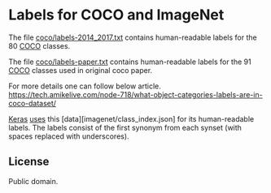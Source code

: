 # Labels for COCO and ImageNet

The file [coco/labels-2014_2017.txt](coco/labels-2014_2017.txt) contains
human-readable labels for the 80 [COCO][COCO] classes.

The file [coco/labels-paper.txt](coco/labels-paper.txt) contains
human-readable labels for the 91 [COCO][COCO] classes used in original coco paper.

For more details one can follow below article.
https://tech.amikelive.com/node-718/what-object-categories-labels-are-in-coco-dataset/


[Keras][Keras] [uses][keras-imagenet-utils] this
  [data][imagenet/class_index.json] for its human-readable labels. The labels consist of the
  first synonym from each synset (with spaces replaced with underscores).


## License

Public domain.

[COCO]:  http://cocodataset.org/
[Keras]: https://keras.io/
[keras-imagenet-utils]: https://github.com/keras-team/keras-applications/blob/master/keras_applications/imagenet_utils.py
